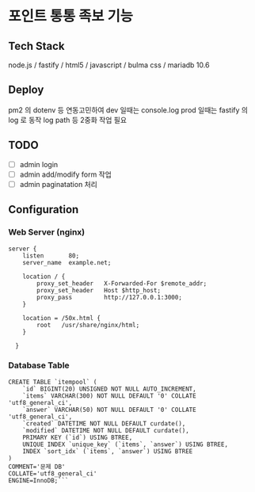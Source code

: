 # 포인트 통통 족보 기능

## Tech Stack
node.js / fastify / html5 / javascript / bulma css / mariadb 10.6

## Deploy
pm2 의 dotenv 등 연동고민하여 dev 일때는 console.log prod 일때는 fastify 의 log 로 동작
log path 등 2중화 작업 필요

## TODO
- [ ] admin login
- [ ] admin add/modify form 작업
- [ ] admin paginatation 처리

## Configuration
### Web Server (nginx)
```
server {
    listen       80;
    server_name  example.net;

    location / {
        proxy_set_header   X-Forwarded-For $remote_addr;
        proxy_set_header   Host $http_host;
        proxy_pass         http://127.0.0.1:3000;
    }

    location = /50x.html {
        root   /usr/share/nginx/html;
    }

  }
```


### Database Table
```
CREATE TABLE `itempool` (
	`id` BIGINT(20) UNSIGNED NOT NULL AUTO_INCREMENT,
	`items` VARCHAR(300) NOT NULL DEFAULT '0' COLLATE 'utf8_general_ci',
	`answer` VARCHAR(50) NOT NULL DEFAULT '0' COLLATE 'utf8_general_ci',
	`created` DATETIME NOT NULL DEFAULT curdate(),
	`modified` DATETIME NOT NULL DEFAULT curdate(),
	PRIMARY KEY (`id`) USING BTREE,
	UNIQUE INDEX `unique_key` (`items`, `answer`) USING BTREE,
	INDEX `sort_idx` (`items`, `answer`) USING BTREE
)
COMMENT='문제 DB'
COLLATE='utf8_general_ci'
ENGINE=InnoDB;```
```
